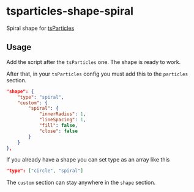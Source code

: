 # tsparticles-shape-spiral

Spiral shape for [tsParticles](https://github.com/matteobruni/tsparticles)

## Usage

Add the script after the `tsParticles` one. The shape is ready to work.

After that, in your `tsParticles` config you must add this to the `particles` section.

```json
"shape": {
    "type": "spiral",
    "custom": {
        "spiral": {
            "innerRadius": 1,
            "lineSpacing": 1,
            "fill": false,
            "close": false
        }
    }
},
```

If you already have a shape you can set type as an array like this

```json
"type": ["circle", "spiral"]
```

The `custom` section can stay anywhere in the `shape` section.
